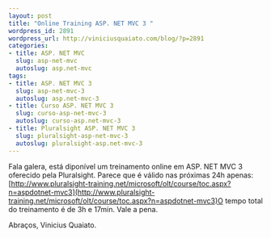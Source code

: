 ```yaml
--- 
layout: post
title: "Online Training ASP. NET MVC 3 "
wordpress_id: 2891
wordpress_url: http://viniciusquaiato.com/blog/?p=2891
categories: 
- title: ASP. NET MVC
  slug: asp-net-mvc
  autoslug: asp.net-mvc
tags: 
- title: ASP. NET MVC 3
  slug: asp-net-mvc-3
  autoslug: asp.net-mvc-3
- title: Curso ASP. NET MVC 3
  slug: curso-asp-net-mvc-3
  autoslug: curso-asp.net-mvc-3
- title: Pluralsight ASP. NET MVC 3
  slug: pluralsight-asp-net-mvc-3
  autoslug: pluralsight-asp.net-mvc-3
---
```

Fala galera, está diponível um treinamento online em ASP. NET MVC 3 oferecido pela Pluralsight. Parece que é válido nas próximas 24h apenas:[http://www.pluralsight-training.net/microsoft/olt/course/toc.aspx?n=aspdotnet-mvc3](http://www.pluralsight-training.net/microsoft/olt/course/toc.aspx?n=aspdotnet-mvc3)O tempo total do treinamento é de 3h e 17min. Vale a pena.

Abraços,
Vinicius Quaiato.
